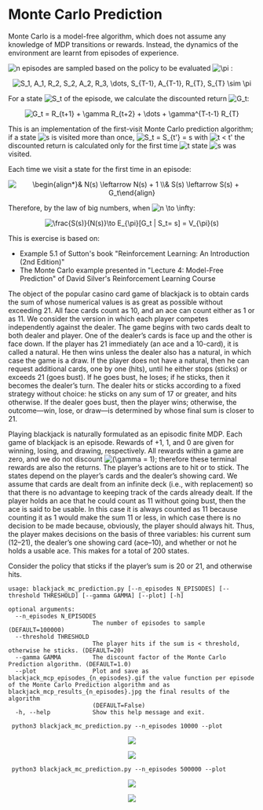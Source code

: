 <h1>Monte Carlo Prediction</h1>

Monte Carlo is a model-free algorithm, which does not assume any knowledge of MDP transitions or rewards. Instead, the 
dynamics of the environment are learnt from episodes of experience.

<img src="https://latex.codecogs.com/svg.image?n" title="n" /> episodes are sampled based on the policy to be evaluated 
<img src="https://latex.codecogs.com/svg.image?\pi" title="\pi" /> :

<!---
S_1, A_1, R_2, S_2, A_2, R_3, \dots, S_{T-1}, A_{T-1}, R_{T}, S_{T} \sim \pi
--->

<p align="center">
<img src="https://latex.codecogs.com/svg.image?S_1,&space;A_1,&space;R_2,&space;S_2,&space;A_2,&space;R_3,&space;\dots,&space;S_{T-1},&space;A_{T-1},&space;R_{T},&space;S_{T}&space;\sim&space;\pi" title="S_1, A_1, R_2, S_2, A_2, R_3, \dots, S_{T-1}, A_{T-1}, R_{T}, S_{T} \sim \pi" />
</p>

For a state <img src="https://latex.codecogs.com/svg.image?S_t" title="S_t" /> of the episode, we calculate 
the discounted return <img src="https://latex.codecogs.com/svg.image?G_t" title="G_t" />:

<!---
G_t = R_{t+1} + \gamma R_{t+2} + \dots + \gamma^{T-t-1} R_{T}
--->

<p align="center">
<img src="https://latex.codecogs.com/svg.image?G_t&space;=&space;R_{t&plus;1}&space;&plus;&space;\gamma&space;R_{t&plus;2}&space;&plus;&space;\dots&space;&plus;&space;\gamma^{T-t-1}&space;R_{T}" title="G_t = R_{t+1} + \gamma R_{t+2} + \dots + \gamma^{T-t-1} R_{T}" />
</p>

This is an implementation of the first-visit Monte Carlo prediction algorithm; if a state <img src="https://latex.codecogs.com/svg.image?s" title="s" />
is visited more than once, <img src="https://latex.codecogs.com/svg.image?S_t&space;=&space;S_{t'}&space;=&space;s" title="S_t = S_{t'} = s" />
 with <img src="https://latex.codecogs.com/svg.image?t&space;<&space;t'" title="t < t'" /> the discounted return is calculated
only for the first time <img src="https://latex.codecogs.com/svg.image?t" title="t" /> state <img src="https://latex.codecogs.com/svg.image?s" title="s" /> was visited. 

Each time we visit a state for the first time in an episode:

<!---
\begin{align*}
& N(s) \leftarrow N(s) + 1 \\
& S(s) \leftarrow S(s) + G_t
\end{align}
--->

<p align="center">
<img src="https://latex.codecogs.com/svg.image?\begin{align*}&&space;N(s)&space;\leftarrow&space;N(s)&space;&plus;&space;1&space;\\&&space;S(s)&space;\leftarrow&space;S(s)&space;&plus;&space;G_t\end{align}&space;" title="\begin{align*}& N(s) \leftarrow N(s) + 1 \\& S(s) \leftarrow S(s) + G_t\end{align} " />
</p>

Therefore, by the law of big numbers, when <img src="https://latex.codecogs.com/svg.image?n&space;\to&space;\infty&space;" title="n \to \infty " />:

<!--- 
\frac{S(s)}{N(s)}\to E_{\pi}[G_t | S_t= s] = V_{\pi}(s)
--->

<p align="center">
<img src="https://latex.codecogs.com/svg.image?\frac{S(s)}{N(s)}\to&space;E_{\pi}[G_t&space;|&space;S_t=&space;s]&space;=&space;V_{\pi}(s)" title="\frac{S(s)}{N(s)}\to E_{\pi}[G_t | S_t= s] = V_{\pi}(s)" />
</p>

This is exercise is based on:
- Example 5.1 of Sutton's book "Reinforcement Learning: An Introduction (2nd Edition)"
- The Monte Carlo example presented in "Lecture 4: Model-Free Prediction" of David Silver's Reinforcement Learning Course

The object of the popular casino card game of blackjack is to obtain cards the sum of whose numerical values is as great
as possible without exceeding 21. All face cards count as 10, and an ace can count either as 1 or as 11. We consider the
version in which each player competes independently against the dealer. The game begins with two cards dealt to both
dealer and player. One of the dealer’s cards is face up and the other is face down. If the player has 21 immediately 
(an ace and a 10-card), it is called a natural. He then wins unless the dealer also has a natural, in which case the
game is a draw. If the player does not have a natural, then he can request additional cards, one by one (hits), until he
either stops (sticks) or exceeds 21 (goes bust). If he goes bust, he loses; if he sticks, then it becomes the dealer’s
turn. The dealer hits or sticks according to a fixed strategy without choice: he sticks on any sum of 17 or greater, and
hits otherwise. If the dealer goes bust, then the player wins; otherwise, the outcome—win, lose, or draw—is determined 
by whose final sum is closer to 21.

Playing blackjack is naturally formulated as an episodic finite MDP. Each game of blackjack is an episode. Rewards of
+1, 1, and 0 are given for winning, losing, and drawing, respectively. All rewards within a game are zero, and we do not
discount <img src="https://latex.codecogs.com/svg.image?(\gamma&space;=&space;1)" title="(\gamma = 1)" />; therefore 
these terminal rewards are also the returns. The player’s actions are to hit or to stick. The states depend on the
player’s cards and the dealer’s showing card. We assume that cards are dealt from an infinite deck (i.e., with 
replacement) so that there is no advantage to keeping track of the cards already dealt. If the player holds an ace that
he could count as 11 without going bust, then the ace is said to be usable. In this case it is always counted as 11 
because counting it as 1 would make the sum 11 or less, in which case there is no decision to be made because, 
obviously, the player should always hit. Thus, the player makes decisions on the basis of three variables: his current
sum (12–21), the dealer’s one showing card (ace–10), and whether or not he holds a usable ace. This makes for a total of 
200 states.

Consider the policy that sticks if the player’s sum is 20 or 21, and otherwise hits.
```commandline
usage: blackjack_mc_prediction.py [--n_episodes N_EPISODES] [--threshold THRESHOLD] [--gamma GAMMA] [--plot] [-h]

optional arguments:
  --n_episodes N_EPISODES
                        The number of episodes to sample (DEFAULT=100000)
  --threshold THRESHOLD
                        The player hits if the sum is < threshold, otherwise he sticks. (DEFAULT=20)
  --gamma GAMMA         The discount factor of the Monte Carlo Prediction algorithm. (DEFAULT=1.0)
  --plot                Plot and save as blackjack_mcp_episodes_{n_episodes}.gif the value function per episode of the Monte Carlo Prediction algorithm and as blackjack_mcp_results_{n_episodes}.jpg the final results of the algorithm
                        (DEFAULT=False)
  -h, --help            Show this help message and exit.
```

```commandline
 python3 blackjack_mc_prediction.py --n_episodes 10000 --plot
```
<p align="center">
<img src="blackjack_mcp_episodes_10000.gif">
</p>

<p align="center">
<img src="blackjack_mcp_results_10000.jpg">
</p>

```commandline
 python3 blackjack_mc_prediction.py --n_episodes 500000 --plot
```
<p align="center">
<img src="blackjack_mcp_episodes_500000.gif">
</p>

<p align="center">
<img src="blackjack_mcp_results_500000.jpg">
</p>